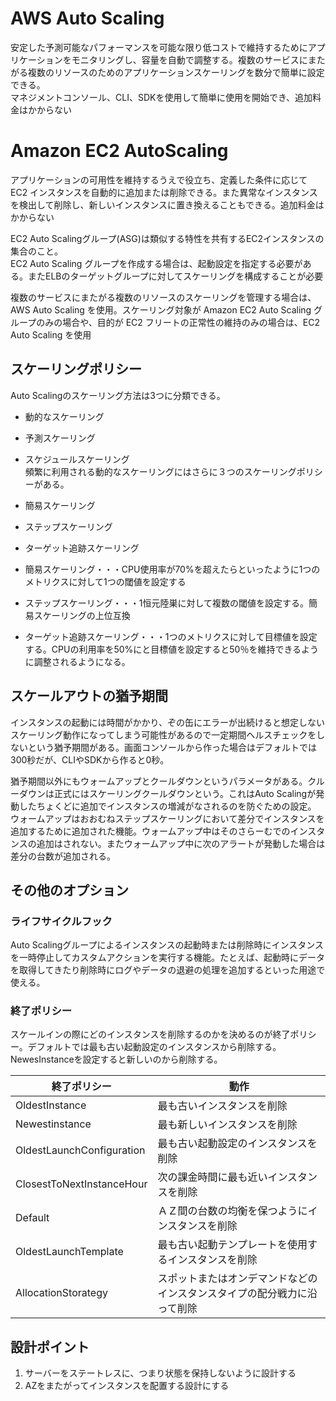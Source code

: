 # AWS Auto Scaling  
安定した予測可能なパフォーマンスを可能な限り低コストで維持するためにアプリケーションをモニタリングし、容量を自動で調整する。複数のサービスにまたがる複数のリソースのためのアプリケーションスケーリングを数分で簡単に設定できる。  
マネジメントコンソール、CLI、SDKを使用して簡単に使用を開始でき、追加料金はかからない  
   
# Amazon EC2 AutoScaling  
アプリケーションの可用性を維持するうえで役立ち、定義した条件に応じて EC2 インスタンスを自動的に追加または削除できる。また異常なインスタンスを検出して削除し、新しいインスタンスに置き換えることもできる。追加料金はかからない
  
EC2 Auto Scalingグループ(ASG)は類似する特性を共有するEC2インスタンスの集合のこと。  
EC2 Auto Scaling グループを作成する場合は、起動設定を指定する必要がある。またELBのターゲットグループに対してスケーリングを構成することが必要  

複数のサービスにまたがる複数のリソースのスケーリングを管理する場合は、AWS Auto Scaling を使用。スケーリング対象が Amazon EC2 Auto Scaling グループのみの場合や、目的が EC2 フリートの正常性の維持のみの場合は、EC2 Auto Scaling を使用  

## スケーリングポリシー
Auto Scalingのスケーリング方法は3つに分類できる。  
- 動的なスケーリング  
- 予測スケーリング  
- スケジュールスケーリング  
頻繁に利用される動的なスケーリングにはさらに３つのスケーリングポリシーがある。  
- 簡易スケーリング  
- ステップスケーリング  
- ターゲット追跡スケーリング  

- 簡易スケーリング・・・CPU使用率が70%を超えたらといったように1つのメトリクスに対して1つの閾値を設定する  

- ステップスケーリング・・・1恒元陸巣に対して複数の閾値を設定する。簡易スケーリングの上位互換

- ターゲット追跡スケーリング・・・1つのメトリクスに対して目標値を設定する。CPUの利用率を50%にと目標値を設定すると50％を維持できるように調整されるようになる。  

## スケールアウトの猶予期間  
インスタンスの起動には時間がかかり、ぞの缶にエラーが出続けると想定しないスケーリング動作になってしまう可能性があるので一定期間ヘルスチェックをしないという猶予期間がある。画面コンソールから作った場合はデフォルトでは300秒だが、CLIやSDKから作ると0秒。  

猶予期間以外にもウォームアップとクールダウンというパラメータがある。クルーダウンは正式にはスケーリングクールダウンという。これはAuto Scalingが発動したちょくどに追加でインスタンスの増減がなされるのを防ぐための設定。  
ウォームアップはおおむねステップスケーリングにおいて差分でインスタンスを追加するために追加された機能。ウォームアップ中はそのさらーむでのインスタンスの追加はされない。またウォームアップ中に次のアラートが発動した場合は差分の台数が追加される。  

## その他のオプション  
### ライフサイクルフック  
Auto Scalingグループによるインスタンスの起動時または削除時にインスタンスを一時停止してカスタムアクションを実行する機能。たとえば、起動時にデータを取得してきたり削除時にログやデータの退避の処理を追加するといった用途で使える。  

### 終了ポリシー  
スケールインの際にどのインスタンスを削除するのかを決めるのが終了ポリシー。デフォルトでは最も古い起動設定のインスタンスから削除する。NewesInstanceを設定すると新しいのから削除する。

|  終了ポリシー  |  動作  |
|  ----  |  ----  |
|  OldestInstance  |  最も古いインスタンスを削除  |
|  Newestinstance  |  最も新しいインスタンスを削除  |
|  OldestLaunchConfiguration  |  最も古い起動設定のインスタンスを削除  |
|  ClosestToNextInstanceHour  |  次の課金時間に最も近いインスタンスを削除  |
|  Default  |  ＡＺ間の台数の均衡を保つようにインスタンスを削除  |
|  OldestLaunchTemplate  |  最も古い起動テンプレートを使用するインスタンスを削除  |
|  AllocationStorategy  |  スポットまたはオンデマンドなどのインスタンスタイプの配分戦力に沿って削除  |  

## 設計ポイント  
1. サーバーをステートレスに、つまり状態を保持しないように設計する  
2. AZをまたがってインスタンスを配置する設計にする  